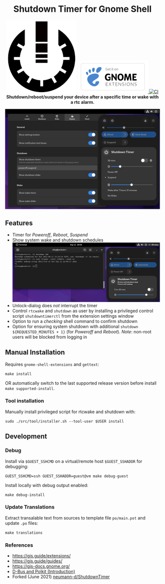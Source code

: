 <!--
SPDX-FileCopyrightText: 2023 Deminder <tremminder@gmail.com>
SPDX-License-Identifier: GPL-3.0-or-later
-->

<h1 align="center">Shutdown Timer for Gnome Shell</h1>
<p align="center">
  <img alt="Shutdown Timer Icon" width="228" src="data/img/icon.svg"/>
  <a href="https://extensions.gnome.org/extension/4372/shutdowntimer/">
    <img alt="Get it on GNOME Extensions" width="228" src="https://raw.githubusercontent.com/andyholmes/gnome-shell-extensions-badge/master/get-it-on-ego.svg?sanitize=true"></img>
  </a>
  <a href="https://github.com/Deminder/ShutdownTimer/actions/workflows/build.yml"><img alt="CI" src="https://github.com/Deminder/ShutdownTimer/actions/workflows/build.yml/badge.svg"></img></a>
  <br/>
  <b>Shutdown/reboot/suspend your device after a specific time or wake with a rtc alarm.</b> 
</p>

![Screenshot](data/img//screenshot.png)

## Features
- Timer for _Poweroff_, _Reboot_, _Suspend_
- Show system wake and shutdown schedules
![externalScheduleMenu](data/img/externalScheduleFeature.png)
- Unlock-dialog does *not* interrupt the timer
- Control `rtcwake` and `shutdown` as user by installing a privileged control script `shutdowntimerctl` from the extension settings window
- Option to run a *checking* shell command to confirm shutdown
- Option for ensuring system shutdown with additional `shutdown ${REQUESTED_MINUTES + 1}` (for _Poweroff_ and _Reboot_). *Note*: non-root users will be blocked from logging in

## Manual Installation

Requires `gnome-shell-extensions` and `gettext`:

```(shell)
make install
```

OR automatically switch to the last supported release version before install `make supported-install`.

### Tool installation

Manually install privileged script for rtcwake and shutdown with:

```(shell)
sudo ./src/tool/installer.sh --tool-user $USER install
```

## Development

### Debug

Install via `$GUEST_SSHCMD` on a virtual/remote host `$GUEST_SSHADDR` for debugging:

```(shell)
GUEST_SSHCMD=ssh GUEST_SSHADDR=guest@vm make debug-guest
```

Install locally with debug output enabled:

```(shell)
make debug-install
```

### Update Translations

Extract transalable text from sources to template file `po/main.pot` and update `.po` files:

```(shell)
make translations
```

### References

- https://gjs.guide/extensions/
- https://gjs.guide/guides/
- https://gjs-docs.gnome.org/
- [D-Bus and Polkit (Introduction)](https://venam.nixers.net/blog/unix/2020/07/06/dbus-polkit.html)
- Forked (June 2021) [neumann-d/ShutdownTimer](https://github.com/neumann-d/ShutdownTimer)
